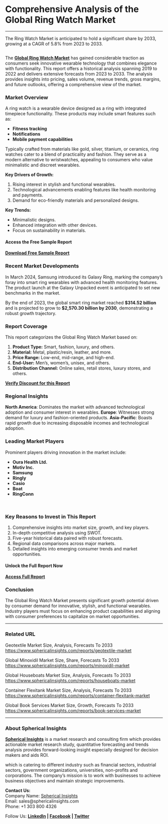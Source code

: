 <h1 class="graf graf--h3">Comprehensive Analysis of the Global Ring Watch&nbsp;Market</h1>
<section class="section section--body">
<div class="section-divider"><hr class="section-divider" /></div>
<div class="section-content">
<div class="section-inner sectionLayout--insetColumn">
<p class="graf graf--p">The Ring Watch Market is anticipated to hold a significant share by 2033, growing at a CAGR of 5.8% from 2023 to 2033.</p>
<figure class="graf graf--figure"><img class="graf-image" src="https://cdn-images-1.medium.com/max/1080/1*kor5AYMEVBClvfE8OJN4Ag.jpeg" alt="" data-image-id="1*kor5AYMEVBClvfE8OJN4Ag.jpeg" data-width="2000" data-height="1333" data-is-featured="true" /></figure>
<p class="graf graf--p">The <a class="markup--anchor markup--p-anchor" href="https://www.sphericalinsights.com/reports/ring-watch-market" target="_blank" rel="noopener" data-href="https://www.sphericalinsights.com/reports/ring-watch-market"><strong class="markup--strong markup--p-strong">Global Ring Watch Market</strong></a> has gained considerable traction as consumers seek innovative wearable technology that combines elegance with functionality. This report offers a historical analysis spanning 2019 to 2022 and delivers extensive forecasts from 2023 to 2033. The analysis provides insights into pricing, sales volume, revenue trends, gross margins, and future outlooks, offering a comprehensive view of the market.</p>
<h3 class="graf graf--h3">Market Overview</h3>
<p class="graf graf--p">A ring watch is a wearable device designed as a ring with integrated timepiece functionality. These products may include smart features such as:</p>
<ul class="postList">
<li class="graf graf--li"><strong class="markup--strong markup--li-strong">Fitness tracking</strong></li>
<li class="graf graf--li"><strong class="markup--strong markup--li-strong">Notifications</strong></li>
<li class="graf graf--li"><strong class="markup--strong markup--li-strong">Mobile payment capabilities</strong></li>
</ul>
<p class="graf graf--p">Typically crafted from materials like gold, silver, titanium, or ceramics, ring watches cater to a blend of practicality and fashion. They serve as a modern alternative to wristwatches, appealing to consumers who value minimalistic and discreet wearables.</p>
<p class="graf graf--p"><strong class="markup--strong markup--p-strong">Key Drivers of Growth:</strong></p>
<ol class="postList">
<li class="graf graf--li">Rising interest in stylish and functional wearables.</li>
<li class="graf graf--li">Technological advancements enabling features like health monitoring and payments.</li>
<li class="graf graf--li">Demand for eco-friendly materials and personalized designs.</li>
</ol>
<p class="graf graf--p"><strong class="markup--strong markup--p-strong">Key Trends:</strong></p>
<ul class="postList">
<li class="graf graf--li">Minimalistic designs.</li>
<li class="graf graf--li">Enhanced integration with other devices.</li>
<li class="graf graf--li">Focus on sustainability in materials.</li>
</ul>
<h4 class="graf graf--h4">Access the Free Sample&nbsp;Report</h4>
<p class="graf graf--p"><a class="markup--anchor markup--p-anchor" href="https://www.sphericalinsights.com/request-sample/7777?utm_source=blog&amp;utm_id=rushi" target="_blank" rel="noopener" data-href="https://www.sphericalinsights.com/request-sample/7777?utm_source=blog&amp;utm_id=rushi"><strong class="markup--strong markup--p-strong">Download Free Sample Report</strong></a></p>
<h3 class="graf graf--h3">Recent Market Developments</h3>
<p class="graf graf--p">In March 2024, Samsung introduced its Galaxy Ring, marking the company&rsquo;s foray into smart ring wearables with advanced health monitoring features. The product launch at the Galaxy Unpacked event is anticipated to set new benchmarks in the market.</p>
<p class="graf graf--p">By the end of 2023, the global smart ring market reached <strong class="markup--strong markup--p-strong">$314.52 billion</strong> and is projected to grow to <strong class="markup--strong markup--p-strong">$2,570.30 billion by 2030</strong>, demonstrating a robust growth trajectory.</p>
<h3 class="graf graf--h3">Report Coverage</h3>
<p class="graf graf--p">This report categorizes the Global Ring Watch Market based on:</p>
<ol class="postList">
<li class="graf graf--li"><strong class="markup--strong markup--li-strong">Product Type:</strong> Smart, fashion, luxury, and others.</li>
<li class="graf graf--li"><strong class="markup--strong markup--li-strong">Material:</strong> Metal, plastic/resin, leather, and more.</li>
<li class="graf graf--li"><strong class="markup--strong markup--li-strong">Price Range:</strong> Low-end, mid-range, and high-end.</li>
<li class="graf graf--li"><strong class="markup--strong markup--li-strong">End-User:</strong> Men&rsquo;s, women&rsquo;s, unisex, and others.</li>
<li class="graf graf--li"><strong class="markup--strong markup--li-strong">Distribution Channel:</strong> Online sales, retail stores, luxury stores, and others.</li>
</ol>
<p><a class="markup--anchor markup--li-anchor" href="https://www.sphericalinsights.com/request-discount/7777?utm_source=blog&amp;utm_id=rushi" target="_blank" rel="noopener" data-href="https://www.sphericalinsights.com/request-discount/7777?utm_source=blog&amp;utm_id=rushi"><strong class="markup--strong markup--li-strong">Verify Discount for this Report</strong></a></p>
<h3 class="graf graf--h3">Regional Insights</h3>
<p class="graf graf--p"><strong class="markup--strong markup--p-strong">North America</strong>: Dominates the market with advanced technological adoption and consumer interest in wearables. <strong class="markup--strong markup--p-strong">Europe</strong>: Witnesses strong demand for luxury and fashion-oriented products. <strong class="markup--strong markup--p-strong">Asia-Pacific</strong>: Boasts rapid growth due to increasing disposable incomes and technological adoption.</p>
<h3 class="graf graf--h3">Leading Market&nbsp;Players</h3>
<p class="graf graf--p">Prominent players driving innovation in the market include:</p>
<ul class="postList">
<li class="graf graf--li"><strong class="markup--strong markup--li-strong">Oura Health Ltd.</strong></li>
<li class="graf graf--li"><strong class="markup--strong markup--li-strong">Motiv Inc.</strong></li>
<li class="graf graf--li"><strong class="markup--strong markup--li-strong">Samsung</strong></li>
<li class="graf graf--li"><strong class="markup--strong markup--li-strong">Ringly</strong></li>
<li class="graf graf--li"><strong class="markup--strong markup--li-strong">Casio</strong></li>
<li class="graf graf--li"><strong class="markup--strong markup--li-strong">Boat</strong></li>
<li class="graf graf--li"><strong class="markup--strong markup--li-strong">RingConn</strong></li>
</ul>
<p class="graf graf--p graf--empty">&nbsp;</p>
<h3 class="graf graf--h3">Key Reasons to Invest in This&nbsp;Report</h3>
<ol class="postList">
<li class="graf graf--li">Comprehensive insights into market size, growth, and key players.</li>
<li class="graf graf--li">In-depth competitive analysis using SWOT.</li>
<li class="graf graf--li">Five-year historical data paired with robust forecasts.</li>
<li class="graf graf--li">Regional data comparisons across major markets.</li>
<li class="graf graf--li">Detailed insights into emerging consumer trends and market opportunities.</li>
</ol>
<h4 class="graf graf--h4">Unlock the Full Report&nbsp;Now</h4>
<p class="graf graf--p"><a class="markup--anchor markup--p-anchor" href="https://www.sphericalinsights.com/reports/ring-watch-market" target="_blank" rel="noopener" data-href="https://www.sphericalinsights.com/reports/ring-watch-market"><strong class="markup--strong markup--p-strong">Access Full Report</strong></a></p>
<h3 class="graf graf--h3">Conclusion</h3>
<p class="graf graf--p">The Global Ring Watch Market presents significant growth potential driven by consumer demand for innovative, stylish, and functional wearables. Industry players must focus on enhancing product capabilities and aligning with consumer preferences to capitalize on market opportunities.</p>
</div>
</div>
</section>
<section class="section section--body">
<div class="section-divider"><hr class="section-divider" /></div>
<div class="section-content">
<div class="section-inner sectionLayout--insetColumn">
<h3 class="graf graf--h3">Related URL</h3>
<p class="graf graf--p">Geotextile Market Size, Analysis, Forecasts To 2033<br /><a class="markup--anchor markup--p-anchor" href="https://www.sphericalinsights.com/reports/geotextile-market" target="_blank" rel="noopener" data-href="https://www.sphericalinsights.com/reports/geotextile-market">https://www.sphericalinsights.com/reports/geotextile-market</a></p>
<p class="graf graf--p">Global Minoxidil Market Size, Share, Forecasts To 2033<br /><a class="markup--anchor markup--p-anchor" href="https://www.sphericalinsights.com/reports/minoxidil-market" target="_blank" rel="noopener" data-href="https://www.sphericalinsights.com/reports/minoxidil-market">https://www.sphericalinsights.com/reports/minoxidil-market</a></p>
<p class="graf graf--p">Global Houseboats Market Size, Analysis, Forecasts To 2033<br /><a class="markup--anchor markup--p-anchor" href="https://www.sphericalinsights.com/reports/houseboats-market" target="_blank" rel="noopener" data-href="https://www.sphericalinsights.com/reports/houseboats-market">https://www.sphericalinsights.com/reports/houseboats-market</a></p>
<p class="graf graf--p">Container Flexitank Market Size, Analysis, Forecasts To 2033<br /><a class="markup--anchor markup--p-anchor" href="https://www.sphericalinsights.com/reports/container-flexitank-market" target="_blank" rel="noopener" data-href="https://www.sphericalinsights.com/reports/container-flexitank-market">https://www.sphericalinsights.com/reports/container-flexitank-market</a></p>
<p class="graf graf--p">Global Book Services Market Size, Growth, Forecasts To 2033<br /><a class="markup--anchor markup--p-anchor" href="https://www.sphericalinsights.com/reports/book-services-market" target="_blank" rel="noopener" data-href="https://www.sphericalinsights.com/reports/book-services-market">https://www.sphericalinsights.com/reports/book-services-market</a></p>
</div>
</div>
</section>
<section class="section section--body">
<div class="section-divider"><hr class="section-divider" /></div>
<div class="section-content">
<div class="section-inner sectionLayout--insetColumn">
<h3 class="graf graf--h3">About Spherical Insights</h3>
<p class="graf graf--p"><a class="markup--anchor markup--p-anchor" href="https://www.sphericalinsights.com/" target="_blank" rel="noopener" data-href="https://www.sphericalinsights.com/"><strong class="markup--strong markup--p-strong">Spherical Insights</strong></a> is a market research and consulting firm which provides actionable market research study, quantitative forecasting and trends analysis provides forward-looking insight especially designed for decision makers and aids ROI.</p>
<p class="graf graf--p">which is catering to different industry such as financial sectors, industrial sectors, government organizations, universities, non-profits and corporations. The company&rsquo;s mission is to work with businesses to achieve business objectives and maintain strategic improvements.</p>
<p class="graf graf--p"><strong class="markup--strong markup--p-strong">Contact Us:</strong><br />Company Name: <a class="markup--anchor markup--p-anchor" href="https://www.sphericalinsights.com/" target="_blank" rel="noopener" data-href="https://www.sphericalinsights.com/">Spherical Insights</a><br />Email: sales@sphericalinsights.com<br />Phone: +1 303 800 4326</p>
<p class="graf graf--p">Follow Us: <a class="markup--anchor markup--p-anchor" href="https://www.linkedin.com/company/spherical-insight/" target="_blank" rel="noopener" data-href="https://www.linkedin.com/company/spherical-insight/"><strong class="markup--strong markup--p-strong">LinkedIn</strong></a><strong class="markup--strong markup--p-strong"> | </strong><a class="markup--anchor markup--p-anchor" href="https://www.facebook.com/sphericalinsights22" target="_blank" rel="noopener" data-href="https://www.facebook.com/sphericalinsights22"><strong class="markup--strong markup--p-strong">Facebook</strong></a><strong class="markup--strong markup--p-strong"> | </strong><a class="markup--anchor markup--p-anchor" href="https://twitter.com/SInsights_US" target="_blank" rel="noopener" data-href="https://twitter.com/SInsights_US"><strong class="markup--strong markup--p-strong">Twitter</strong></a></p>
</div>
</div>
</section>
